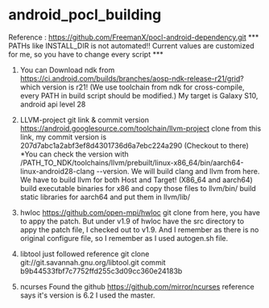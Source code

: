 # android_pocl_building
Reference : https://github.com/FreemanX/pocl-android-dependency.git
*** PATHs like INSTALL_DIR is not automated!! Current values are customized for me, so you have to change every script ***

1. You can Download ndk from https://ci.android.com/builds/branches/aosp-ndk-release-r21/grid? which version is r21!
   (We use toolchain from ndk for cross-compile, every PATH in build script should be modified.) My target is Galaxy S10, android api level 28

2. LLVM-project git link & commit version
    https://android.googlesource.com/toolchain/llvm-project clone from this link, my commit version is 207d7abc1a2abf3ef8d4301736d6a7ebc224a290 (Checkout to there) *You can check the version with /PATH_TO_NDK/toolchains/llvm/prebuilt/linux-x86_64/bin/aarch64-linux-android28-clang --version.
    We will build clang and llvm from here.
    We have to build llvm for both Host and Target! (X86_64 and aarch64)
    build executable binaries for x86 and copy those files to llvm/bin/
    build static libraries for aarch64 and put them in llvm/lib/
    
3. hwloc https://github.com/open-mpi/hwloc git clone from here, you have to appy the patch. But under v1.9 of hwloc have the src directory to appy the patch file, I checked out to v1.9. And I remember as there is no original configure file, so I remember as I used autogen.sh file.

4. libtool just followed reference
git clone git://git.savannah.gnu.org/libtool.git  commit b9b44533fbf7c7752ffd255c3d09cc360e24183b

5. ncurses
Found the github https://github.com/mirror/ncurses reference says it's version is 6.2 I used the master.
